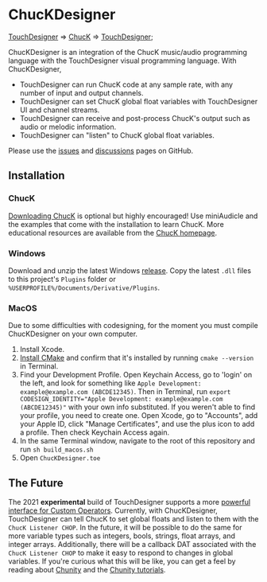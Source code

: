 # ChucKDesigner

[TouchDesigner](https://derivative.ca/) => [ChucK](https://chuck.stanford.edu/) => [TouchDesigner](https://derivative.ca/);

ChucKDesigner is an integration of the ChucK music/audio programming language with the TouchDesigner visual programming language. With ChucKDesigner,
* TouchDesigner can run ChucK code at any sample rate, with any number of input and output channels.
* TouchDesigner can set ChucK global float variables with TouchDesigner UI and channel streams.
* TouchDesigner can receive and post-process ChucK's output such as audio or melodic information.
* TouchDesigner can "listen" to ChucK global float variables.

Please use the [issues](https://github.com/DBraun/ChucKDesigner/issues) and [discussions](https://github.com/DBraun/ChucKDesigner/discussions) pages on GitHub.

## Installation

### ChucK

[Downloading ChucK](https://chuck.stanford.edu/release/) is optional but highly encouraged! Use miniAudicle and the examples that come with the installation to learn ChucK. More educational resources are available from the [ChucK homepage](https://chuck.stanford.edu/).

### Windows

Download and unzip the latest Windows [release](https://github.com/DBraun/ChucKDesigner/releases). Copy the latest `.dll` files to this project's `Plugins` folder or `%USERPROFILE%/Documents/Derivative/Plugins`.

### MacOS

Due to some difficulties with codesigning, for the moment you must compile ChucKDesigner on your own computer.

1. Install Xcode.
2. [Install CMake](https://cmake.org/download/) and confirm that it's installed by running `cmake --version` in Terminal.
3. Find your Development Profile. Open Keychain Access, go to 'login' on the left, and look for something like `Apple Development: example@example.com (ABCDE12345)`. Then in Terminal, run `export CODESIGN_IDENTITY="Apple Development: example@example.com (ABCDE12345)"` with your own info substituted. If you weren't able to find your profile, you need to create one. Open Xcode, go to "Accounts", add your Apple ID, click "Manage Certificates", and use the plus icon to add a profile. Then check Keychain Access again.
4. In the same Terminal window, navigate to the root of this repository and run `sh build_macos.sh`
5. Open `ChucKDesigner.toe`

<!-- Download and unzip the latest macOS [release](https://github.com/DBraun/ChucKDesigner/releases). Copy the latest `.plugin` and `.dylib` files to this project's `Plugins` folder or `~/Library/Application Support/Derivative/TouchDesigner099/Plugins`. -->

## The Future

The 2021 **experimental** build of TouchDesigner supports a more [powerful interface for Custom Operators](https://docs.derivative.ca/Release_Notes/2021.30000#Custom_Operators). Currently, with ChucKDesigner, TouchDesigner can tell ChucK to set global floats and listen to them with the `ChucK Listener CHOP`. In the future, it will be possible to do the same for more variable types such as integers, bools, strings, float arrays, and integer arrays. Additionally, there will be a callback DAT associated with the `ChucK Listener CHOP` to make it easy to respond to changes in global variables. If you're curious what this will be like, you can get a feel by reading about [Chunity](https://chuck.stanford.edu/chunity/) and the [Chunity tutorials](https://chuck.stanford.edu/chunity/tutorials/).